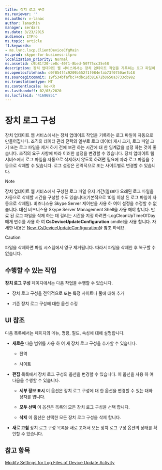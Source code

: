 ```yaml
---
title: 장치 로그 구성
ms.reviewer: ''
ms.author: v-lanac
author: lanachin
manager: serdars
ms.date: 3/23/2015
audience: ITPro
ms.topic: article
f1.keywords:
- ms.lync.lscp.ClientDeviceCfgMain
ms.prod: skype-for-business-itpro
localization_priority: Normal
ms.assetid: c9b81f20-ce8c-40f1-8bed-50775cc35e58
description: 장치 업데이트 웹 서비스에서는 장치 업데이트 작업을 기록하는 로그 파일이 자동으로 만들어집니다. 조직의 데이터 관리 전략의 일부로 로그 데이터 캐시 크기, 로그 파일 크기 또는 로그 파일을 제거 하기 전에 보관 하는 시간에 대 한 임계값을 설정 하는 것이 좋습니다. 조직의 요구 사항에 따라 이러한 설정을 변경할 수 있습니다. 장치 업데이트 웹 서비스에서 로그 파일을 자동으로 삭제하지 않도록 하려면 필요에 따라 로그 파일을 수동으로 삭제할 수 있습니다. 로그 설정은 전역적으로 또는 사이트별로 변경할 수 있습니다.
ms.openlocfilehash: d0f054f4c9209b552f1f084efab73f0750aefb18
ms.sourcegitcommit: 19f534bfafbc74dbc2d381672b0650a3733cb982
ms.translationtype: MT
ms.contentlocale: ko-KR
ms.lasthandoff: 02/03/2020
ms.locfileid: "41686851"
---
```

# <a name="device-log-configuration"></a>장치 로그 구성

장치 업데이트 웹 서비스에서는 장치 업데이트 작업을 기록하는 로그 파일이 자동으로 만들어집니다. 조직의 데이터 관리 전략의 일부로 로그 데이터 캐시 크기, 로그 파일 크기 또는 로그 파일을 제거 하기 전에 보관 하는 시간에 대 한 임계값을 설정 하는 것이 좋습니다. 조직의 요구 사항에 따라 이러한 설정을 변경할 수 있습니다. 장치 업데이트 웹 서비스에서 로그 파일을 자동으로 삭제하지 않도록 하려면 필요에 따라 로그 파일을 수동으로 삭제할 수 있습니다. 로그 설정은 전역적으로 또는 사이트별로 변경할 수 있습니다.

> [!NOTE]
> 장치 업데이트 웹 서비스에서 구성한 로그 파일 유지 기간(일)보다 오래된 로그 파일을 자동으로 삭제할 시간을 구성할 수도 있습니다(기본적으로 10일 이상 된 로그 파일이 자동으로 삭제됨). 비즈니스용 Skype Server 제어판을 사용 하 여이 설정을 수정할 수 없습니다. 대신 비즈니스용 Skype Server Management Shell을 사용 해야 합니다. 만료 된 로그 파일을 삭제 하는 데 걸리는 시간을 지정 하려면-LogCleanUpTimeOfDay 매개 변수를 사용 하 여 **CsDeviceUpdateConfiguration** cmdlet을 사용 합니다. 자세한 내용은 [New-CsDeviceUpdateConfiguration](https://docs.microsoft.com/powershell/module/skype/new-csdeviceupdateconfiguration?view=skype-ps)을 참조 하세요.

> [!CAUTION]
> 파일을 삭제하면 파일 시스템에서 영구 제거됩니다. 따라서 파일을 삭제한 후 복구할 수 없습니다.

## <a name="tasks-you-can-perform"></a>수행할 수 있는 작업

**장치 로그 구성** 페이지에서는 다음 작업을 수행할 수 있습니다.

- 장치 로그 구성을 전역적으로 또는 특정 사이트나 풀에 대해 추가

- 기존 장치 로그 구성에 대한 옵션 수정

## <a name="ui-reference"></a>UI 참조

다음 목록에서는 페이지의 메뉴, 명령, 필드, 속성에 대해 설명합니다.

- **새로운** 다음 범위를 사용 하 여 새 장치 로그 구성을 추가할 수 있습니다.

  - 전역

  - 사이트

- **편집** 목록에서 장치 로그 구성의 옵션을 변경할 수 있습니다. 이 옵션을 사용 하 여 다음을 수행할 수 있습니다.

  - **세부 정보 표시** 이 옵션은 장치 로그 구성에 대 한 옵션을 변경할 수 있는 대화 상자를 엽니다.

  - **모두 선택** 이 옵션은 목록의 모든 장치 로그 구성을 선택 합니다.

  - **삭제** 이 옵션은 선택한 모든 장치 로그 구성을 삭제 합니다.

- **새로 고침** 장치 로그 구성 목록을 새로 고쳐서 모든 장치 로그 구성 옵션의 상태를 확인할 수 있습니다.

## <a name="see-also"></a>참고 항목

[Modify Settings for Log Files of Device Update Activity](https://technet.microsoft.com/library/9b57f126-1853-43b3-bbd4-06401e6498bd.aspx)
